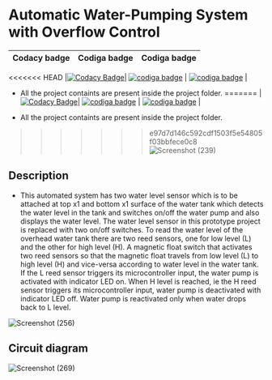 # Automatic Water-Pumping System with Overflow Control

| Codacy badge | Codiga badge | Codiga badge |
|--------------|--------------|--------------|
<<<<<<< HEAD
|[![Codacy Badge](https://app.codacy.com/project/badge/Grade/485cce76907849b3833d1b3c605205a3)](https://www.codacy.com/gh/OmkarChitragar/M2-EmbSys/dashboard?utm_source=github.com&amp;utm_medium=referral&amp;utm_content=OmkarChitragar/M2-EmbSys&amp;utm_campaign=Badge_Grade)| <a href="https://api.codiga.io/project/31477/score/svg">   <img src="https://api.codiga.io/project/31477/score/svg?style=dark" alt="codiga badge" /></a> |  <a href="https://api.codiga.io/project/31477/status/svg">   <img src="https://api.codiga.io/project/31477/status/svg" alt="codiga badge" /></a> |

* All the project containts are present inside the project folder.
=======
|[![Codacy Badge](https://app.codacy.com/project/badge/Grade/485cce76907849b3833d1b3c605205a3)](https://www.codacy.com/gh/OmkarChitragar/M2-EmbSyS/dashboard?utm_source=github.com&amp;utm_medium=referral&amp;utm_content=OmkarChitragar/M2-EmbSyS&amp;utm_campaign=Badge_Grade)| <a href="https://api.codiga.io/project/31477/score/svg">   <img src="https://api.codiga.io/project/31477/score/svg?style=dark" alt="codiga badge" /></a> |  <a href="https://api.codiga.io/project/31477/status/svg">   <img src="https://api.codiga.io/project/31477/status/svg" alt="codiga badge" /></a> |
 
*   All the project containts are present inside the project folder.
>>>>>>> e97d7d146c592cdf1503f5e54805f03bbfece0c8
![Screenshot (239)](https://user-images.githubusercontent.com/42509490/155874997-4b79db24-c957-4cbf-b124-32bafc852b7b.png)

## Description

* This automated system has two water level sensor which is to be attached at top x1 and bottom x1 surface of the water tank which detects the water level in the tank and
    switches on/off the water pump and also displays the water level. The water level sensor in this prototype project is replaced with two on/off switches. To read the water
    level of the overhead water tank there are two reed sensors, one for low level (L) and the other for high level (H). A magnetic float switch that activates
    two reed sensors so that the magnetic float travels from low level (L) to high level (H) and vice-versa according to water level in the water tank. If the L reed sensor
    triggers its microcontroller input, the water pump is activated with indicator LED on. When H level is reached, ie the H reed sensor triggers its microcontroller
    input, water pump is deactivated with indicator LED off. Water pump is reactivated only when water drops back to L level.

![Screenshot (256)](https://user-images.githubusercontent.com/42509490/156889253-3e715b80-4885-4445-9ca1-6a24c87a6dd9.png)

## Circuit diagram

![Screenshot (269)](https://user-images.githubusercontent.com/42509490/156941314-5399221f-8cba-42de-8ef2-7b6db68d212d.png)
